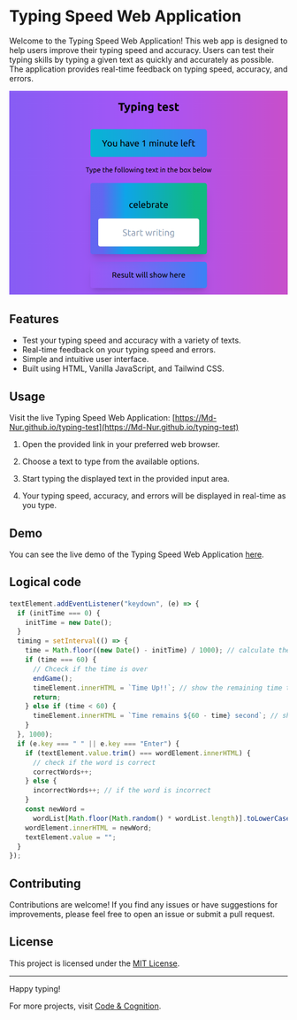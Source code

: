 # Typing Speed Web Application

Welcome to the Typing Speed Web Application! This web app is designed to help users improve their typing speed and accuracy. Users can test their typing skills by typing a given text as quickly and accurately as possible. The application provides real-time feedback on typing speed, accuracy, and errors.

![Typing Speed Web App Screenshot](screenshot.png)

## Features

- Test your typing speed and accuracy with a variety of texts.
- Real-time feedback on your typing speed and errors.
- Simple and intuitive user interface.
- Built using HTML, Vanilla JavaScript, and Tailwind CSS.

## Usage

Visit the live Typing Speed Web Application: [https://Md-Nur.github.io/typing-test](https://Md-Nur.github.io/typing-test)

1. Open the provided link in your preferred web browser.

2. Choose a text to type from the available options.

3. Start typing the displayed text in the provided input area.

4. Your typing speed, accuracy, and errors will be displayed in real-time as you type.

## Demo

You can see the live demo of the Typing Speed Web Application [here](https://Md-Nur.github.io/typing-test).

## Logical code

```javascript
textElement.addEventListener("keydown", (e) => {
  if (initTime === 0) {
    initTime = new Date();
  }
  timing = setInterval(() => {
    time = Math.floor((new Date() - initTime) / 1000); // calculate the time in seconds
    if (time === 60) {
      // Chceck if the time is over
      endGame();
      timeElement.innerHTML = `Time Up!!`; // show the remaining time to the user in seconds
      return;
    } else if (time < 60) {
      timeElement.innerHTML = `Time remains ${60 - time} second`; // show the remaining time to the user in seconds
    }
  }, 1000);
  if (e.key === " " || e.key === "Enter") {
    if (textElement.value.trim() === wordElement.innerHTML) {
      // check if the word is correct
      correctWords++;
    } else {
      incorrectWords++; // if the word is incorrect
    }
    const newWord =
      wordList[Math.floor(Math.random() * wordList.length)].toLowerCase();
    wordElement.innerHTML = newWord;
    textElement.value = "";
  }
});
```

## Contributing

Contributions are welcome! If you find any issues or have suggestions for improvements, please feel free to open an issue or submit a pull request.

## License

This project is licensed under the [MIT License](LICENSE).

---

Happy typing!

For more projects, visit [Code & Cognition](https://code-n-cognition.vercel.app/).
